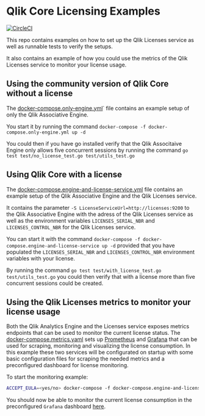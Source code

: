 # Qlik Core Licensing Examples

[![CircleCI](https://circleci.com/gh/qlik-oss/core-using-licenses.svg?style=shield)](https://circleci.com/gh/qlik-oss/core-using-licenses)

This repo contains examples on how to set up the Qlik Licenses service as well as runnable tests to verify the setups.

It also contains an example of how you could use the metrics of the Qlik Licenses service to monitor your license usage.

## Using the community version of Qlik Core without a license

The [docker-compose.only-engine.yml](./docker-compose.only-engine)` file contains an example setup of only the Qlik Associative Engine.

You start it by running the command `docker-compose -f docker-compose.only-engine.yml up -d`

You could then if you have go installed verify that the Qlik Associtaive Engine only allows five concurrent sessions by running the command `go test test/no_license_test.go test/utils_test.go`

## Using Qlik Core with a license

The [docker-compose.engine-and-license-service.yml](./docker-compose.engine-and-license-service.yml) file contains an example setup of the Qlik Associative Engine and the Qlik Licenses service.

It contains the parameter `-S LicenseServiceUrl=http://licenses:9200` to the Qlik Associative Engine with the adress of the Qlik Licenses service as well as the environment variables `LICENSES_SERIAL_NBR` and `LICENSES_CONTROL_NBR` for the Qlik Licenses service.

You can start it with the command `docker-compose -f docker-compose.engine-and-license-service up -d` provided that you have populated the `LICENSES_SERIAL_NBR` and `LICENSES_CONTROL_NBR` environment variables with your license.

By running the command `go test test/with_license_test.go test/utils_test.go` you could then verify that with a license more than five concurrent sessions could be created.

## Using the Qlik Licenses metrics to monitor your license usage

Both the Qlik Analytics Engine and the Licenses service exposes metrics endpoints that can be used to monitor the current license status.
The [docker-compose.metrics.yaml](./docker-compose.metrics.yml) sets up [Prometheus](https://prometheus.io/) and [Grafana](https://grafana.com/) that can be used for scraping, monitoring and visualizing the license consumption.
In this example these two services will be configurated on startup with some basic configuration files for scraping the needed metrics and a preconfigured dashboard for license monitoring.

To start the monitoring example:

```bash
ACCEPT_EULA=<yes/no> docker-compose -f docker-compose.engine-and-license-service -f docker-compose.metrics.yml up -d
```

You should now be able to monitor the current license consumption in the preconfigured `Grafana` dashboard [here](http://localhost:3000/d/license_monitoring/qlik-core-licensing-monitoring?refresh=5s&orgId=1).
